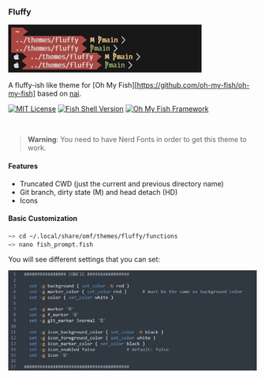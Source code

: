 ### Fluffy
<div>
  <img src=".pastes/fluff.png"/>
</div>

A fluffy-ish like theme for [Oh My Fish][https://github.com/oh-my-fish/oh-my-fish] based on [nai](https://github.com/oh-my-fish/theme-nai).

[![MIT License](https://img.shields.io/badge/license-MIT-007EC7.svg?color=%237CAFC2&style=flat-square)](/LICENSE)
[![Fish Shell Version](https://img.shields.io/badge/fish-v3.0.0-007EC7.svg?color=%237CAFC2&style=flat-square)](https://fishshell.com)
[![Oh My Fish Framework](https://img.shields.io/badge/Oh%20My%20Fish-Framework-007EC7.svg?color=%237CAFC2&style=flat-square)](https://www.github.com/oh-my-fish/oh-my-fish)

<br/>

> **Warning**:
> You need to have Nerd Fonts in order to get this theme to work.

#### Features

- Truncated CWD (just the current and previous directory name)
- Git branch, dirty state (M) and head detach (HD)
- Icons

####  Basic Customization
```bash
~> cd ~/.local/share/omf/themes/fluffy/functions
~> nano fish_prompt.fish
```
You will see different settings that you can set:
<div>
  <img src=".pastes/2022-06-28-18-39-13.png"/>
</div>

<br/>

